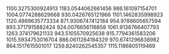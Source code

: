 1100.3275300924913
1183.0544062661456
986.161097154701
1004.0774288629668
930.0426765121966
1101.1462835998923
1120.4869635773334
871.9306747412184
954.9788605657594
893.3717915882424
924.0076656116858
1061.9138766407793
1263.374179621133
943.5105570925638
915.7794361583206
1015.5934753016704
886.0611284184329
970.6741296838982
864.1517615501017
1259.8240262545357
1115.1186805119469